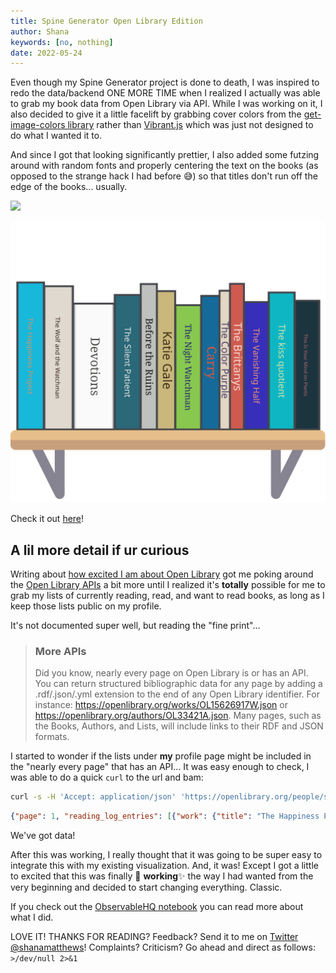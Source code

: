 ```yaml
---
title: Spine Generator Open Library Edition
author: Shana
keywords: [no, nothing]
date: 2022-05-24
---
```


Even though my Spine Generator project is done to death, I was inspired to redo the data/backend ONE MORE TIME when I realized I actually was able to grab my book data from Open Library via API. While I was working on it, I also decided to give it a little facelift by grabbing cover colors from the [get-image-colors library](https://github.com/colorjs/get-image-colors) rather than [Vibrant.js](https://jariz.github.io/vibrant.js/) which was just not designed to do what I wanted it to.

And since I got that looking significantly prettier, I also added some futzing around with random fonts and properly centering the text on the books (as opposed to the strange hack I had before 😅) so that titles don't run off the edge of the books... usually.

![](https://th.bing.com/th/id/R.c6035299ef0df15a0356b91e0d55ec0c?rik=EIOQ0VqsRvfb8g&riu=http%3a%2f%2fgifrific.com%2fwp-content%2fuploads%2f2013%2f02%2fBrian-Fantana-60-of-the-time-it-works-every-time-Anchorman.gif&ehk=NjgSTKLFpW36bCEB5bwAnd9nbE21IfzsmCIKa4UcSK8%3d&risl=&pid=ImgRaw&r=0)

![](../images/books.svg)

Check it out [here](https://observablehq.com/@shanamatthews/spine-generator-open-library-edition)!

## A lil more detail if ur curious

Writing about [how excited I am about Open Library](/posts/goodreads-to-open-library.html) got me poking around the [Open Library APIs](https://openlibrary.org/developers) a bit more until I realized it's **totally** possible for me to grab my lists of currently reading, read, and want to read books, as long as I keep those lists public on my profile.

It's not documented super well, but reading the "fine print"...

  > ### More APIs
  >
  > Did you know, nearly every page on Open Library is or has an API. You can return structured bibliographic data for any page by adding a .rdf/.json/.yml extension to the end of any Open Library identifier. For instance: https://openlibrary.org/works/OL15626917W.json or https://openlibrary.org/authors/OL33421A.json. Many pages, such as the Books, Authors, and Lists, will include links to their RDF and JSON formats.

I started to wonder if the lists under **my** profile page might be included in the "nearly every page" that has an API...
It was easy enough to check, I was able to do a quick `curl` to the url and bam:

```bash
curl -s -H 'Accept: application/json' 'https://openlibrary.org/people/stinkerelly/books/currently-reading.json'
```

```json
{"page": 1, "reading_log_entries": [{"work": {"title": "The Happiness Project", "key": "/works/OL15833228W", "author_keys": ["/authors/OL2747599A"], "author_names": ["Gretchen Rubin"], "first_publish_year": 2011, "lending_edition_s": "OL24743543M", "edition_key": ["OL32162737M", "OL24743543M", "OL32162738M", "OL28570814M", "OL28696298M"], "cover_id": null, "cover_edition_key": "OL32162737M"}, "logged_edition": "/books/OL24743543M", "logged_date": "2021/08/24, 15:26:01"}, ... ETC, ETC
```

We've got data!

After this was working, I really thought that it was going to be super easy to integrate this with my existing visualization. And, it was! Except I got a little to excited that this was finally 🎉 **working**✨ the way I had wanted from the very beginning and decided to start changing everything. Classic.

If you check out the [ObservableHQ notebook](https://observablehq.com/@shanamatthews/spine-generator-open-library-edition) you can read more about what I did.

LOVE IT! THANKS FOR READING? Feedback? Send it to me on [Twitter \@shanamatthews](https://twitter.com/shanamatthews)! Complaints? Criticism? Go ahead and direct as follows: `>/dev/null 2>&1`

